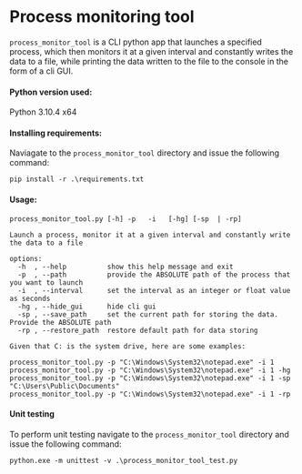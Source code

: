 #  Process monitoring tool

`process_monitor_tool` is a CLI python app that launches a specified process,  which then monitors it at a given interval and constantly writes the data to a file, while printing the data written to the file to the console in the form of a cli GUI.

#### Python version used:
Python 3.10.4 x64


#### Installing requirements:
Naviagate to the `process_monitor_tool` directory and issue the following command:

`pip install -r .\requirements.txt`

#### Usage:
```
process_monitor_tool.py [-h] -p   -i   [-hg] [-sp  | -rp]

Launch a process, monitor it at a given interval and constantly write the data to a file

options:
  -h  , --help          show this help message and exit
  -p  , --path          provide the ABSOLUTE path of the process that you want to launch
  -i  , --interval      set the interval as an integer or float value as seconds
  -hg , --hide_gui      hide cli gui
  -sp , --save_path     set the current path for storing the data. Provide the ABSOLUTE path
  -rp , --restore_path  restore default path for data storing

Given that C: is the system drive, here are some examples:

process_monitor_tool.py -p "C:\Windows\System32\notepad.exe" -i 1
process_monitor_tool.py -p "C:\Windows\System32\notepad.exe" -i 1 -hg
process_monitor_tool.py -p "C:\Windows\System32\notepad.exe" -i 1 -sp "C:\Users\Public\Documents"
process_monitor_tool.py -p "C:\Windows\System32\notepad.exe" -i 1 -rp
```

#### Unit testing
To perform unit testing navigate to the `process_monitor_tool` directory and issue the following command:

`python.exe -m unittest -v .\process_monitor_tool_test.py`
